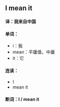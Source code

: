 ## I mean it

#### 译：我来自中国

#### 单词：

- i：我
- mean：平庸值，中庸
- it：它

#### 连读：

- I
- mean it

#### 断词：I / mean it
